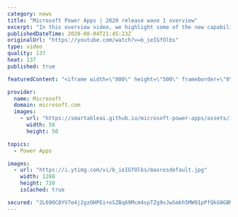 ```yaml
---
category: news
title: "Microsoft Power Apps | 2020 release wave 1 overview"
excerpt: "In this overview video, we highlight some of the new capabilities included in the latest update to Microsoft Power Apps.      Here are the capabilities covered:     UI enhancements       • Save is always visible       • Chart formatting  Grid user experience enhancements       • Conditional search  "
publishedDateTime: 2020-08-04T21:45:23Z
originalUrl: "https://youtube.com/watch?v=b_ieIGfOlbs"
type: video
quality: 137
heat: 137
published: true

featuredContent: "<iframe width=\"800\" height=\"500\" frameborder=\"0\" src=\"https://www.youtube.com/embed/b_ieIGfOlbs\" allow=\"accelerometer; autoplay; encrypted-media; gyroscope; picture-in-picture\" allowfullscreen></iframe>"

provider:
  name: Microsoft
  domain: microsoft.com
  images:
    - url: "https://smartableai.github.io/microsoft-power-apps/assets/images/organizations/microsoft.com-50x50.jpg"
      width: 50
      height: 50

topics:
  - Power Apps

images:
  - url: "https://i.ytimg.com/vi/b_ieIGfOlbs/maxresdefault.jpg"
    width: 1280
    height: 720
    isCached: true

secured: "2L69OC8YV7e4j2gzOHPEi+oSZBq69Mcm4spTZg9vJwSmkh5MW91pPfQkG0GBMq0C0YHKGtKioCiOzGcfVpleFcopzjeokCjSf88GbIIck1XdGt7eEPdSia44V4JlR6L6THabz56AbQWO11iPqDxpCe75T1s2JPPsxedy4wg+vEswF2xkaZLHrk1E9UiHaei2te2hBzXVYdcq0GgxZnwK//wYNh3AdEQ3ISKOVbkp7NPHaW4fZ0NNmumVWC6K7+um5SCCJbBIaqwXy//W9RuKU8aZr44JMkv3CWSJOEdxImEZGEz8pqTIVbEov70aFH8C1+A4Y6+cxfaX3DJxOIklll+Mdkdnt7bRCygZ7E2sQeUgwJCAF3a2PfL4HnQlv23F6yFbJiS/sku4+g33G0Y7HU2XxJitbT1J7wdA6UKufcRM/8RS1D52ivrNV7TydoOS;rTAyChvtM65MvYLUco4AVg=="
---
```


